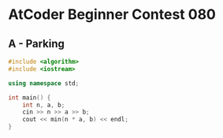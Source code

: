 # AtCoder Beginner Contest 080
## A - Parking
```cpp
#include <algorithm>
#include <iostream>

using namespace std;

int main() {
    int n, a, b;
    cin >> n >> a >> b;
    cout << min(n * a, b) << endl;
}
```
